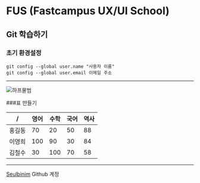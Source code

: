 # FUS (Fastcampus UX/UI School)
## Git 학습하기
### 초기 환경설정
```
git config --global user.name "사용자 이름"
git config --global user.email 이메일 주소
```
---
![하프물범](http://images.huffingtonpost.com/2016-04-29-1461897831-6923833-HarpSealPupGulfofSt.LawrenceCanada_JohnDeJong1.jpg "하프물범")

###표 만들기

| /      | 영어 | 수학 | 국어 | 역사 |
|--------|------|------|------|------|
| 홍길동 | 70   | 20   | 50   | 88   |
| 이영희 | 100  | 90   | 30   | 84   |
| 김철수 | 30   | 100  | 70   | 58   |

---

[Seulbinim](http://github.com/seulbinim/) Github 계정